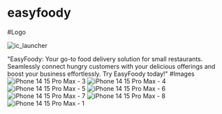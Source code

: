 # easyfoody
#Logo

![ic_launcher](https://github.com/sahurajat/EasyFoody/assets/119427607/ab8707e3-8ffe-4be1-a04d-fc027676bfc9)


"EasyFoody: Your go-to food delivery solution for small restaurants. Seamlessly connect hungry customers with your delicious offerings and boost your business effortlessly. Try EasyFoody today!"
#Images
![iPhone 14   15 Pro Max - 3](https://github.com/sahurajat/EasyFoody/assets/119427607/a344eb51-23fe-4b2f-9e38-ce6aa04a3af0)
![iPhone 14   15 Pro Max - 4](https://github.com/sahurajat/EasyFoody/assets/119427607/d2fe4f6f-8531-4d80-bc56-84bcd37df519)
![iPhone 14   15 Pro Max - 5](https://github.com/sahurajat/EasyFoody/assets/119427607/670e3456-5bd5-4341-bfe7-9ad645e63524)
![iPhone 14   15 Pro Max - 6](https://github.com/sahurajat/EasyFoody/assets/119427607/c662f918-a020-465e-9f5e-ea5056331efb)
![iPhone 14   15 Pro Max - 7](https://github.com/sahurajat/EasyFoody/assets/119427607/2c84a2ef-4a4a-4861-8e19-94a3ed68ea15)
![iPhone 14   15 Pro Max - 8](https://github.com/sahurajat/EasyFoody/assets/119427607/6ff077eb-9e64-4647-9281-487546def4ad)
![iPhone 14   15 Pro Max - 1](https://github.com/sahurajat/EasyFoody/assets/119427607/052c024d-3caa-4375-8739-5e71b3f9873b)
